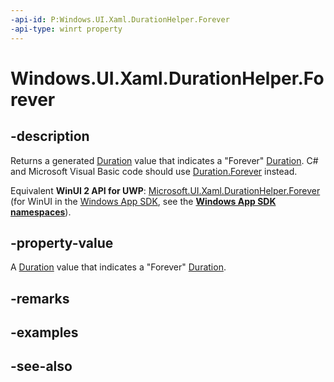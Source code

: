 ```yaml
---
-api-id: P:Windows.UI.Xaml.DurationHelper.Forever
-api-type: winrt property
---
```


<!-- Property syntax
public Windows.UI.Xaml.Duration Forever { get; }
-->

# Windows.UI.Xaml.DurationHelper.Forever

## -description

 Returns a generated [Duration](duration.md) value that indicates a "Forever" [Duration](duration.md). C# and Microsoft Visual Basic code should use [Duration.Forever](/dotnet/api/windows.ui.xaml.duration.forever?view=dotnet-uwp-10.0&preserve-view=true) instead.

Equivalent **WinUI 2 API for UWP**: [Microsoft.UI.Xaml.DurationHelper.Forever](/windows/winui/api/microsoft.ui.xaml.durationhelper.forever) (for WinUI in the [Windows App SDK](/windows/apps/windows-app-sdk/), see the **[Windows App SDK namespaces](/windows/windows-app-sdk/api/winrt/)**).

## -property-value

A [Duration](duration.md) value that indicates a "Forever" [Duration](duration.md).

## -remarks

## -examples

## -see-also
